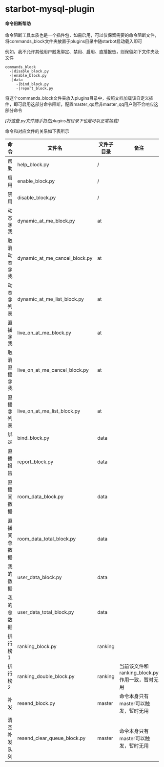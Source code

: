 # starbot-mysql-plugin

#### 命令阻断帮助

命令阻断工具本质也是一个插件包，如需启用，可以仅保留需要的命令阻断文件，将commands_block文件夹放置于plugins目录中随starbot启动载入即可

例如，我不允许其他用户触发绑定、禁用、启用、直播报告，则保留如下文件夹及文件
```
commands_block
  -|disable_block.py
  -|enable_block.py
  -|data
     -|bind_block.py
     -|report_block.py
```
将这个commands_block文件夹放入plugins目录中，按照文档加载该自定义插件，即可启用这部分命令阻断，配置master_qq后非master_qq用户则不会响应这部分命令
 
_[将这些.py文件随手扔在plugins根目录下也是可以正常加载]_ 

命令和对应文件的关系如下表所示

|   命令   |              文件名              |  文件子目录  |               备注                |
|--------|-------------------------------|---------|---------------------------------|
|   帮助   |         help_block.py         |    /    |                                 |
|   启用   |        enable_block.py        |    /    |                                 |
|   禁用   |       disable_block.py        |    /    |                                 |
|  动态@我  |    dynamic_at_me_block.py     |   at    |                                 |
| 取消动态@我 | dynamic_at_me_cancel_block.py |   at    |                                 |
| 动态@列表  |  dynamic_at_me_list_block.py  |   at    |                                 |
|  直播@我  |    live_on_at_me_block.py     |   at    |                                 |
| 取消直播@我 | live_on_at_me_cancel_block.py |   at    |                                 |
| 直播@列表  |  live_on_at_me_list_block.py  |   at    |                                 |
|   绑定   |         bind_block.py         |  data   |                                 |
|  直播报告  |        report_block.py        |  data   |                                 |
| 直播间数据  |      room_data_block.py       |  data   |                                 |
| 直播间总数据 |   room_data_total_block.py    |  data   |                                 |
|  我的数据  |      user_data_block.py       |  data   |                                 |
| 我的总数据  |   user_data_total_block.py    |  data   |                                 |
|  排行榜1  |       ranking_block.py        | ranking |                                 |
|  排行榜2  |    ranking_double_block.py    | ranking | 当前该文件和ranking_block.py作用一致，暂时无用 |
|   补发   |        resend_block.py        | master  |      命令本身只有master可以触发，暂时无用      |
| 清空补发队列 |  resend_clear_queue_block.py  | master  |      命令本身只有master可以触发，暂时无用      |

